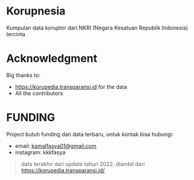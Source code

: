 # Korupnesia
Kumpulan data koruptor dari NKRI (Negara Kesatuan Republik Indonesia) tercinta

# Acknowledgment
Big thanks to:
- https://korupedia.transparansi.id for the data
- All the contributors

# FUNDING
Project butuh funding dan data terbaru, untuk kontak bisa hubungi:
- email: kamalfasya01@gmail.com
- instagram: kkkfasya

> data terakhir dari update tahun 2022, diambil dari https://korupedia.transparansi.id/
